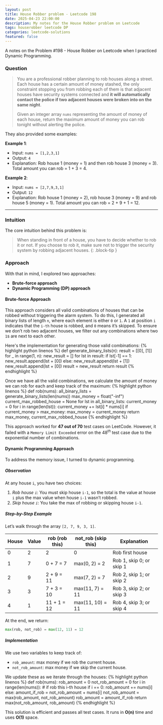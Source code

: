 ```yaml
---
layout: post
title: House Robber problem - Leetcode 198
date: 2025-04-23 22:00:00
description: My notes for the House Robber problem on Leetcode
tags: houserobber leetcode DP
categories: leetcode-solutions
featured: false
---
```


A notes on the Problem #198 - House Robber on Leetcode when I practiced Dynamic Programming.

### Question
> You are a professional robber planning to rob houses along a street. Each house has a certain amount of money stashed,  the only constraint stopping you from robbing each of them is that adjacent houses have security systems connected and **it will automatically contact the police if two adjacent houses were broken into on the same night**.
> 
> Given an integer array `nums` representing the amount of money of each house, return the maximum amount of money you can rob tonight without alerting the police.

They also provided some examples:

**Example 1**:
- Input: `nums = [1,2,3,1]`
- Output: `4`
- Explanation: Rob house 1 (money = 1) and then rob house 3 (money = 3). Total amount you can rob = 1 + 3 = 4.

**Example 2**:
- Input: `nums = [2,7,9,3,1]`
- Output: `12`
- Explanation: Rob house 1 (money = 2), rob house 3 (money = 9) and rob house 5 (money = 1). Total amount you can rob = 2 + 9 + 1 = 12.

---

### Intuition
The core intuition behind this problem is:
> When standing in front of a house, you have to decide whether to rob it or not. If you choose to rob it, make sure not to trigger the security system by robbing adjacent houses.
{: .block-tip }

### Approach
With that in mind, I explored two approaches:
- **Brute-force approach**
- **Dynamic Programming (DP) approach**

#### Brute-force Approach
This approach considers all valid combinations of houses that can be robbed without triggering the alarm system. To do this, I generated all binary lists of length `n`, where each element is either `0` or `1`. A `1` at position `i` indicates that the `i-th` house is robbed, and `0` means it’s skipped. To ensure we don’t rob two adjacent houses, we filter out any combinations where two `1`s are next to each other.

Here's the implementation for generating those valid combinations:
{% highlight python linenos %}
def generate_binary_lists(n):
    result = [[0], [1]]
    for _ in range(1, n):
        new_result = []
        for lst in result:
            if lst[-1] == 1:
                new_result.append(lst + [0])
            else:
                new_result.append(lst + [1])
                new_result.append(lst + [0])
        result = new_result
    return result
{% endhighlight %}

Once we have all the valid combinations, we calculate the amount of money we can rob for each and keep track of the maximum:
{% highlight python linenos %}
def rob(nums):
    all_binary_lists = generate_binary_lists(len(nums))
    max_money = float("-inf")
    current_max_robbed_house = None
    for lst in all_binary_lists:
        current_money = 0
        for i in range(len(lst)):
            current_money += lst[i] * nums[i]
            if current_money > max_money:
                max_money = current_money
    return max_money, current_max_robbed_house
{% endhighlight %}

This approach worked for **47 out of 70** test cases on LeetCode. However, it failed with a `Memory Limit Exceeded` error on the $48^{th}$ test case due to the exponential number of combinations.

#### Dynamic Programming Approach
To address the memory issue, I turned to dynamic programming.

##### Observation
At any house `i`, you have two choices:
1. *Rob house `i`*: You must skip house `i-1`, so the total is the value at house `i` plus the max value when house `i-1` wasn’t robbed.
2. *Skip house `i`*: You take the max of robbing or skipping house `i-1`.

##### Step-by-Step Example

Let’s walk through the array `[2, 7, 9, 3, 1]`.

| House | Value | rob (rob this) | not_rob (skip this) | Explanation |
|-------|-------|----------------|---------------------|-------------|
| 0     | 2     | 2              | 0                   | Rob first house |
| 1     | 7     | 0 + 7 = 7      | max(0, 2) = 2        | Rob 1, skip 0; or skip 1 |
| 2     | 9     | 2 + 9 = 11     | max(7, 2) = 7        | Rob 2, skip 1; or skip 2 |
| 3     | 3     | 7 + 3 = 10     | max(11, 7) = 11      | Rob 3, skip 2; or skip 3 |
| 4     | 1     | 11 + 1 = 12    | max(11, 10) = 11     | Rob 4, skip 3; or skip 4 |

At the end, we return:

```python
max(rob, not_rob) = max(12, 11) = 12
```

##### Implementation
We use two variables to keep track of:
- `rob_amount`: max money if we rob the current house.
- `not_rob_amount`: max money if we skip the current house.

We update these as we iterate through the houses:
{% highlight python linenos %}
def rob(nums):
    rob_amount = 0
    not_rob_amount = 0
    for i in range(len(nums)):
        # if rob this i-th house
        if i == 0:
            rob_amount += nums[i]
        else:
            amount_if_rob = not_rob_amount + nums[i]
            not_rob_amount = max(rob_amount, not_rob_amount)
            rob_amount = amount_if_rob
    return max(not_rob_amount, rob_amount)
{% endhighlight %}

This solution is efficient and passes all test cases. It runs in **O(n)** time and uses **O(1)** space.